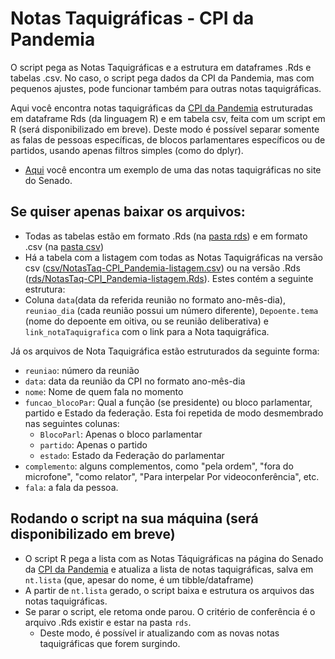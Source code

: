 # Notas Taquigráficas - CPI da Pandemia
O script pega as Notas Taquigráficas e a estrutura em dataframes .Rds e tabelas .csv.
No caso, o script pega dados da CPI da Pandemia, mas com pequenos ajustes, pode funcionar também para outras notas taquigráficas.

Aqui você encontra notas taquigráficas da [CPI da Pandemia](https://legis.senado.leg.br/comissoes/comissao?codcol=2441) estruturadas em dataframe Rds (da linguagem R) e em tabela csv, feita com um script em R (será disponibilizado em breve). Deste modo é possível separar somente as falas de pessoas específicas, de blocos parlamentares específicos ou de partidos, usando apenas filtros simples (como do dplyr).
- [Aqui](https://www25.senado.leg.br/web/atividade/notas-taquigraficas/-/notas/r/9996) você encontra um exemplo de uma das notas taquigráficas no site do Senado.

## Se quiser apenas baixar os arquivos:
- Todas as tabelas estão em formato .Rds (na [pasta rds](https://github.com/SoaresAlisson/NotasTaquigraficas/tree/master/rds)) e em formato .csv (na [pasta csv](https://github.com/SoaresAlisson/NotasTaquigraficas/tree/master/csv))
 - Há a tabela com a listagem com todas as Notas Taquigráficas na versão csv ([csv/NotasTaq-CPI_Pandemia-listagem.csv](https://github.com/SoaresAlisson/NotasTaquigraficas/blob/master/csv/NotasTaq-CPI_Pandemia-listagem.csv)) ou na versão .Rds ([rds/NotasTaq-CPI_Pandemia-listagem.Rds](https://github.com/SoaresAlisson/NotasTaquigraficas/raw/master/rds/NotasTaq-CPI_Pandemia-listagem.Rds)). Estes contém a seguinte estrutura:
  - Coluna `data`(data da referida reunião no formato ano-mês-dia), `reuniao_dia` (cada reunião possui um número diferente), `Depoente.tema` (nome do depoente em oitiva, ou se reunião deliberativa) e `link_notaTaquigrafica` com o link para a Nota taquigráfica.

Já os arquivos de Nota Taquigráfica estão estruturados da seguinte forma:
  
- `reuniao`: número da reunião
- `data`:  data da reunião da CPI no formato ano-mês-dia
- `nome`: Nome de quem fala no momento
- `funcao_blocoPar`: Qual a função (se presidente) ou bloco parlamentar, partido e Estado da federação. Esta foi repetida de modo desmembrado nas seguintes colunas:
  - `BlocoParl`: Apenas o bloco parlamentar
  - `partido`: Apenas o partido
  - `estado`: Estado da Federação do parlamentar
- `complemento`: alguns complementos, como "pela ordem", "fora do microfone", "como relator", "Para interpelar Por videoconferência", etc.
- `fala`: a fala da pessoa.

## Rodando o script na sua máquina (será disponibilizado em breve)
- O script R pega a lista com as Notas Táquigráficas na página do Senado da [CPI da Pandemia](https://legis.senado.leg.br/comissoes/comissao?codcol=2441) e atualiza a lista de notas taquigráficas, salva em `nt.lista` (que, apesar do nome, é um tibble/dataframe)
- A partir de `nt.lista` gerado, o script baixa e estrutura os arquivos das notas taquigráficas.
- Se parar o script, ele retoma onde parou. O critério de conferência é o arquivo .Rds existir e estar na pasta `rds`. 
  - Deste modo, é possível ir atualizando com as novas notas taquigráficas que forem surgindo.
